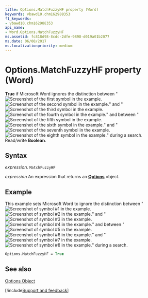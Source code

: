 ```yaml
---
title: Options.MatchFuzzyHF property (Word)
keywords: vbawd10.chm162988353
f1_keywords:
- vbawd10.chm162988353
api_name:
- Word.Options.MatchFuzzyHF
ms.assetid: fc818d98-8cdc-2dfe-9898-d019a01b2077
ms.date: 06/08/2017
ms.localizationpriority: medium
---
```



# Options.MatchFuzzyHF property (Word)

 **True** if Microsoft Word ignores the distinction between "
![Screenshot of the first symbol in the example.](../images/fe283_ZA06051762.gif)
![Screenshot of the second symbol in the example.](../images/fe284_ZA06051763.gif)" and "
![Screenshot of the third symbol in the example.](../images/fe238_ZA06051718.gif)
![Screenshot of the fourth symbol in the example.](../images/fe284_ZA06051763.gif)" and between "
![Screenshot of the fifth symbol in the example.](../images/fe285_ZA06051764.gif)
![Screenshot of the sixth symbol in the example.](../images/fe284_ZA06051763.gif)" and "
![Screenshot of the seventh symbol in the example.](../images/fe267_ZA06051746.gif)
![Screenshot of the eighth symbol in the example.](../images/fe284_ZA06051763.gif)" during a search. Read/write **Boolean**.


## Syntax

_expression_. `MatchFuzzyHF`

 _expression_ An expression that returns an **[Options](Word.Options.md)** object.


## Example

This example sets Microsoft Word to ignore the distinction between "
![Screenshot of symbol #1 in the example.](../images/fe283_ZA06051762.gif)
![Screenshot of symbol #2 in the example.](../images/fe284_ZA06051763.gif)" and "
![Screenshot of symbol #3 in the example.](../images/fe238_ZA06051718.gif)
![Screenshot of symbol #4 in the example.](../images/fe284_ZA06051763.gif)" and between "
![Screenshot of symbol #5 in the example.](../images/fe285_ZA06051764.gif)
![Screenshot of symbol #6 in the example.](../images/fe284_ZA06051763.gif)" and "
![Screenshot of symbol #7 in the example.](../images/fe267_ZA06051746.gif)
![Screenshot of symbol #8 in the example.](../images/fe284_ZA06051763.gif)" during a search.


```vb
Options.MatchFuzzyHF = True
```


## See also


[Options Object](Word.Options.md)

[!include[Support and feedback](~/includes/feedback-boilerplate.md)]